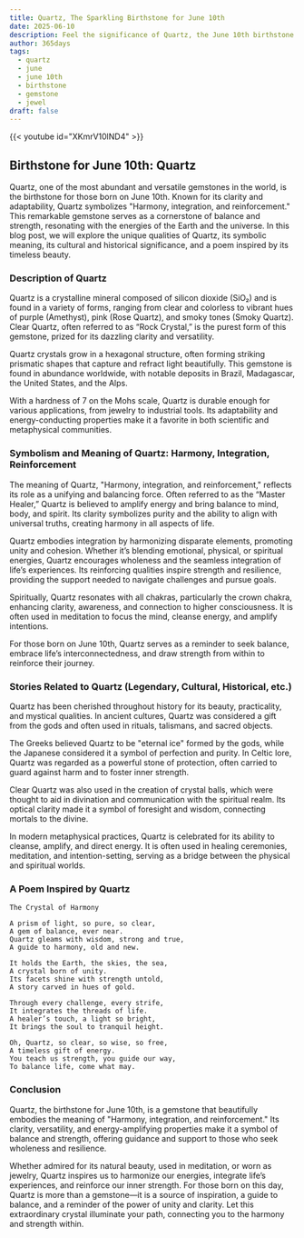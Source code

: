 ```yaml
---
title: Quartz, The Sparkling Birthstone for June 10th
date: 2025-06-10
description: Feel the significance of Quartz, the June 10th birthstone symbolizing Harmony, integration, reinforcement. Let its beauty and meaning brighten your day.
author: 365days
tags:
  - quartz
  - june
  - june 10th
  - birthstone
  - gemstone
  - jewel
draft: false
---
```


{{< youtube id="XKmrV10lND4" >}}

## Birthstone for June 10th: Quartz

Quartz, one of the most abundant and versatile gemstones in the world, is the birthstone for those born on June 10th. Known for its clarity and adaptability, Quartz symbolizes "Harmony, integration, and reinforcement." This remarkable gemstone serves as a cornerstone of balance and strength, resonating with the energies of the Earth and the universe. In this blog post, we will explore the unique qualities of Quartz, its symbolic meaning, its cultural and historical significance, and a poem inspired by its timeless beauty.

### Description of Quartz

Quartz is a crystalline mineral composed of silicon dioxide (SiO₂) and is found in a variety of forms, ranging from clear and colorless to vibrant hues of purple (Amethyst), pink (Rose Quartz), and smoky tones (Smoky Quartz). Clear Quartz, often referred to as “Rock Crystal,” is the purest form of this gemstone, prized for its dazzling clarity and versatility.

Quartz crystals grow in a hexagonal structure, often forming striking prismatic shapes that capture and refract light beautifully. This gemstone is found in abundance worldwide, with notable deposits in Brazil, Madagascar, the United States, and the Alps.

With a hardness of 7 on the Mohs scale, Quartz is durable enough for various applications, from jewelry to industrial tools. Its adaptability and energy-conducting properties make it a favorite in both scientific and metaphysical communities.

### Symbolism and Meaning of Quartz: Harmony, Integration, Reinforcement

The meaning of Quartz, "Harmony, integration, and reinforcement," reflects its role as a unifying and balancing force. Often referred to as the “Master Healer,” Quartz is believed to amplify energy and bring balance to mind, body, and spirit. Its clarity symbolizes purity and the ability to align with universal truths, creating harmony in all aspects of life.

Quartz embodies integration by harmonizing disparate elements, promoting unity and cohesion. Whether it’s blending emotional, physical, or spiritual energies, Quartz encourages wholeness and the seamless integration of life’s experiences. Its reinforcing qualities inspire strength and resilience, providing the support needed to navigate challenges and pursue goals.

Spiritually, Quartz resonates with all chakras, particularly the crown chakra, enhancing clarity, awareness, and connection to higher consciousness. It is often used in meditation to focus the mind, cleanse energy, and amplify intentions.

For those born on June 10th, Quartz serves as a reminder to seek balance, embrace life’s interconnectedness, and draw strength from within to reinforce their journey.

### Stories Related to Quartz (Legendary, Cultural, Historical, etc.)

Quartz has been cherished throughout history for its beauty, practicality, and mystical qualities. In ancient cultures, Quartz was considered a gift from the gods and often used in rituals, talismans, and sacred objects.

The Greeks believed Quartz to be "eternal ice" formed by the gods, while the Japanese considered it a symbol of perfection and purity. In Celtic lore, Quartz was regarded as a powerful stone of protection, often carried to guard against harm and to foster inner strength.

Clear Quartz was also used in the creation of crystal balls, which were thought to aid in divination and communication with the spiritual realm. Its optical clarity made it a symbol of foresight and wisdom, connecting mortals to the divine.

In modern metaphysical practices, Quartz is celebrated for its ability to cleanse, amplify, and direct energy. It is often used in healing ceremonies, meditation, and intention-setting, serving as a bridge between the physical and spiritual worlds.

### A Poem Inspired by Quartz

```
The Crystal of Harmony

A prism of light, so pure, so clear,  
A gem of balance, ever near.  
Quartz gleams with wisdom, strong and true,  
A guide to harmony, old and new.  

It holds the Earth, the skies, the sea,  
A crystal born of unity.  
Its facets shine with strength untold,  
A story carved in hues of gold.  

Through every challenge, every strife,  
It integrates the threads of life.  
A healer’s touch, a light so bright,  
It brings the soul to tranquil height.  

Oh, Quartz, so clear, so wise, so free,  
A timeless gift of energy.  
You teach us strength, you guide our way,  
To balance life, come what may.
```

### Conclusion

Quartz, the birthstone for June 10th, is a gemstone that beautifully embodies the meaning of "Harmony, integration, and reinforcement." Its clarity, versatility, and energy-amplifying properties make it a symbol of balance and strength, offering guidance and support to those who seek wholeness and resilience.

Whether admired for its natural beauty, used in meditation, or worn as jewelry, Quartz inspires us to harmonize our energies, integrate life’s experiences, and reinforce our inner strength. For those born on this day, Quartz is more than a gemstone—it is a source of inspiration, a guide to balance, and a reminder of the power of unity and clarity. Let this extraordinary crystal illuminate your path, connecting you to the harmony and strength within.